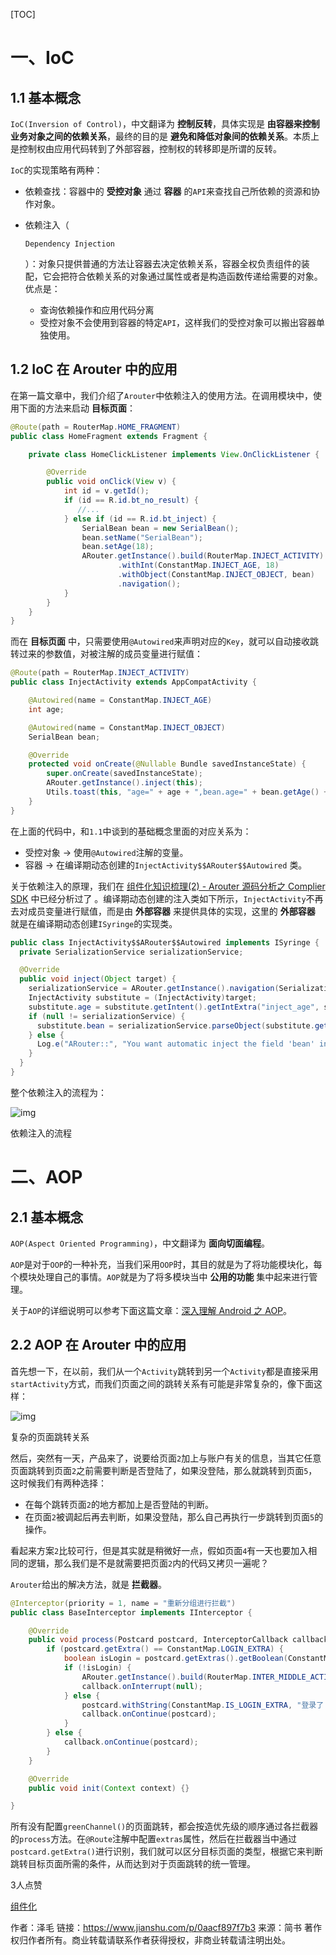 [TOC]

# 一、IoC

## 1.1 基本概念

`IoC(Inversion of Control)`，中文翻译为 **控制反转**，具体实现是 **由容器来控制业务对象之间的依赖关系**，最终的目的是 **避免和降低对象间的依赖关系**。本质上是控制权由应用代码转到了外部容器，控制权的转移即是所谓的反转。

`IoC`的实现策略有两种：

- 依赖查找：容器中的 **受控对象** 通过 **容器** 的`API`来查找自己所依赖的资源和协作对象。

- 依赖注入（

  ```
  Dependency Injection
  ```

  ）：对象只提供普通的方法让容器去决定依赖关系，容器全权负责组件的装配，它会把符合依赖关系的对象通过属性或者是构造函数传递给需要的对象。优点是：

  - 查询依赖操作和应用代码分离
  - 受控对象不会使用到容器的特定`API`，这样我们的受控对象可以搬出容器单独使用。

## 1.2 IoC 在 Arouter 中的应用

在第一篇文章中，我们介绍了`Arouter`中依赖注入的使用方法。在调用模块中，使用下面的方法来启动 **目标页面**：



```java
@Route(path = RouterMap.HOME_FRAGMENT)
public class HomeFragment extends Fragment {

    private class HomeClickListener implements View.OnClickListener {

        @Override
        public void onClick(View v) {
            int id = v.getId();
            if (id == R.id.bt_no_result) {
               //...
            } else if (id == R.id.bt_inject) {
                SerialBean bean = new SerialBean();
                bean.setName("SerialBean");
                bean.setAge(18);
                ARouter.getInstance().build(RouterMap.INJECT_ACTIVITY)
                        .withInt(ConstantMap.INJECT_AGE, 18)
                        .withObject(ConstantMap.INJECT_OBJECT, bean)
                        .navigation();
            }
        }
    }
}
```

而在 **目标页面** 中，只需要使用`@Autowired`来声明对应的`Key`，就可以自动接收跳转过来的参数值，对被注解的成员变量进行赋值：



```java
@Route(path = RouterMap.INJECT_ACTIVITY)
public class InjectActivity extends AppCompatActivity {

    @Autowired(name = ConstantMap.INJECT_AGE)
    int age;

    @Autowired(name = ConstantMap.INJECT_OBJECT)
    SerialBean bean;

    @Override
    protected void onCreate(@Nullable Bundle savedInstanceState) {
        super.onCreate(savedInstanceState);
        ARouter.getInstance().inject(this);
        Utils.toast(this, "age=" + age + ",bean.age=" + bean.getAge() + ",bean.name=" + bean.getName());
    }
}
```

在上面的代码中，和`1.1`中谈到的基础概念里面的对应关系为：

- 受控对象 -> 使用`@Autowired`注解的变量。
- 容器 -> 在编译期动态创建的`InjectActivity$$ARouter$$Autowired` 类。

关于依赖注入的原理，我们在 [组件化知识梳理(2) - Arouter 源码分析之 Complier SDK](https://www.jianshu.com/p/a1f6db686b17) 中已经分析过了 。编译期动态创建的注入类如下所示，`InjectActivity`不再去对成员变量进行赋值，而是由 **外部容器** 来提供具体的实现，这里的 **外部容器** 就是在编译期动态创建`ISyringe`的实现类。



```java
public class InjectActivity$$ARouter$$Autowired implements ISyringe {
  private SerializationService serializationService;

  @Override
  public void inject(Object target) {
    serializationService = ARouter.getInstance().navigation(SerializationService.class);
    InjectActivity substitute = (InjectActivity)target;
    substitute.age = substitute.getIntent().getIntExtra("inject_age", substitute.age);
    if (null != serializationService) {
      substitute.bean = serializationService.parseObject(substitute.getIntent().getStringExtra("inject_object"), new com.alibaba.android.arouter.facade.model.TypeWrapper<SerialBean>(){}.getType());
    } else {
      Log.e("ARouter::", "You want automatic inject the field 'bean' in class 'InjectActivity' , then you should implement 'SerializationService' to support object auto inject!");
    }
  }
}
```

整个依赖注入的流程为：



![img](https://tva1.sinaimg.cn/large/008eGmZEly1gmymrubdmoj30n20ebdgw.jpg)

依赖注入的流程

# 二、AOP

## 2.1 基本概念

`AOP(Aspect Oriented Programming)`，中文翻译为 **面向切面编程**。

`AOP`是对于`OOP`的一种补充，当我们采用`OOP`时，其目的就是为了将功能模块化，每个模块处理自己的事情。`AOP`就是为了将多模块当中 **公用的功能** 集中起来进行管理。

关于`AOP`的详细说明可以参考下面这篇文章：[深入理解 Android 之 AOP](https://link.jianshu.com/?t=https%3A%2F%2Fblog.csdn.net%2Finnost%2Farticle%2Fdetails%2F49387395)。

## 2.2 AOP 在 Arouter 中的应用

首先想一下，在以前，我们从一个`Activity`跳转到另一个`Activity`都是直接采用`startActivity`方式，而我们页面之间的跳转关系有可能是非常复杂的，像下面这样：

![img](https://tva1.sinaimg.cn/large/008eGmZEly1gmymrs2jnwj30bb07vmwy.jpg)

复杂的页面跳转关系


然后，突然有一天，产品来了，说要给页面`2`加上与账户有关的信息，当其它任意页面跳转到页面`2`之前需要判断是否登陆了，如果没登陆，那么就跳转到页面`5`，这时候我们有两种选择：



- 在每个跳转页面`2`的地方都加上是否登陆的判断。
- 在页面`2`被调起后再去判断，如果没登陆，那么自己再执行一步跳转到页面`5`的操作。

看起来方案`2`比较可行，但是其实就是稍微好一点，假如页面`4`有一天也要加入相同的逻辑，那么我们是不是就需要把页面`2`内的代码又拷贝一遍呢？

`Arouter`给出的解决方法，就是 **拦截器**。



```java
@Interceptor(priority = 1, name = "重新分组进行拦截")
public class BaseInterceptor implements IInterceptor {

    @Override
    public void process(Postcard postcard, InterceptorCallback callback) {
        if (postcard.getExtra() == ConstantMap.LOGIN_EXTRA) {
            boolean isLogin = postcard.getExtras().getBoolean(ConstantMap.IS_LOGIN);
            if (!isLogin) {
                ARouter.getInstance().build(RouterMap.INTER_MIDDLE_ACTIVITY).navigation();
                callback.onInterrupt(null);
            } else {
                postcard.withString(ConstantMap.IS_LOGIN_EXTRA, "登录了!");
                callback.onContinue(postcard);
            }
        } else {
            callback.onContinue(postcard);
        }
    }

    @Override
    public void init(Context context) {}

}
```

所有没有配置`greenChannel()`的页面跳转，都会按造优先级的顺序通过各拦截器的`process`方法。在`@Route`注解中配置`extras`属性，然后在拦截器当中通过`postcard.getExtra()`进行识别，我们就可以区分目标页面的类型，根据它来判断跳转目标页面所需的条件，从而达到对于页面跳转的统一管理。



3人点赞



[组件化]()





作者：泽毛
链接：https://www.jianshu.com/p/0aacf897f7b3
来源：简书
著作权归作者所有。商业转载请联系作者获得授权，非商业转载请注明出处。